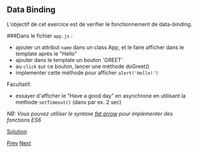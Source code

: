 ## Data Binding

L'objectif de cet exercice est de verifier le fonctionnement de data-binding.

###Dans le fichier `app.js` :

- ajouter un attribut `name` dans un class App, et le faire afficher dans le template après le "Hello"
- ajouter dans le template un bouton 'GREET'
- au `click` sur ce bouton, lancer une méthode doGreet()
- implementer cette méthode pour afficher `alert('Hello!')`

Facultatif: 

- essayer d'afficher le "Have a good day" en asynchrone en utilisant la methode `setTimeout()` (dans par ex. 2 sec)
  
_NB: Vous pouvez utiliser le syntaxe [fat arrow](https://developer.mozilla.org/en-US/docs/Web/JavaScript/Reference/Functions/Arrow_functions) pour implementer des fonctions ES6_

[Solution](data-binding-solution.md)

[Prev](getting-started.md) [Next](exo3.md)

